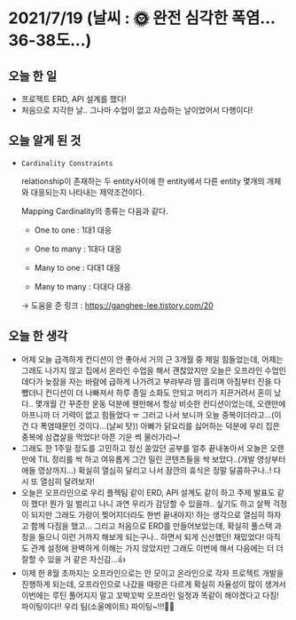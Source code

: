 # 2021/7/19 (날씨 : 🌞 완전 심각한 폭염... 36-38도...)

## 오늘 한 일
- 프로젝트 ERD, API 설계를 했다!
- 처음으로 지각한 날.. 그나마 수업이 없고 자습하는 날이었어서 다행이다!

## 오늘 알게 된 것
- `Cardinality Constraints`

  relationship이 존재하는 두 entity사이에 한 entity에서 다른 entity 몇개의 개체와 대응되는지 나타내는 제약조건이다.

  Mapping Cardinality의 종류는 다음과 같다.

    - One to one : 1대1 대응

    - One to many : 1대다 대응

    - Many to one : 다대1 대응

    - Many to many : 다대다 대응

  → 도움을 준 링크 : https://ganghee-lee.tistory.com/20

## 오늘 한 생각
- 어제 오늘 급격하게 컨디션이 안 좋아서 거의 근 3개월 중 제일 힘들었는데, 어제는 그래도 나가지 않고 집에서 온라인 수업을 해서 괜찮았지만 오늘은 오프라인 수업인데다가 늦잠을 자는 바람에 급하게 나가려고 부랴부랴 땀 흘리며 아침부터 진을 다 뺐더니 컨디션이 더 나빠져서 하루 종일 소화도 안되고 머리가 지끈거려서 혼이 났다.. 몇개월 간 꾸준한 운동 덕분에 웬만해서 항상 비슷한 컨디션이었는데, 오랜만에 아프니까 더 기력이 없고 힘들었다 ㅠ 그러고 나서 보니까 오늘 중복이더라고...(이건 다 폭염때문인 것이다...(날씨 탓)) 아빠가 닭요리를 싫어하는 덕분에 우리 집은 중복에 삼겹살을 먹었다! 아픈 기운 썩 물러가라~!
- 그래도 한 1주일 정도를 고민하고 정신 쏟았던 공부를 얼추 끝내놓아서 오늘은 오랜만에 TIL 정리를 싹 하고 여유롭게 그간 밀린 콘텐츠들을 싹 보았다..(개발 영상부터 애들 영상까지...) 확실히 열심히 달리고 나서 잠깐의 휴식은 정말 달콤하구나..! 다시 또 열심히 달려보자!
- 오늘은 오프라인으로 우리 플젝팀 같이 ERD, API 설계도 같이 하고 주제 발표도 같이 했다! 뭔가 일 벌리고 나니 과연 우리가 감당할 수 있을까.. 싶기도 하고 살짝 걱정이 되지만 그래도 가랑이 찢어지더라도 한번 끝내야지! 하는 생각으로 열심히 하자고 함께 다짐을 했고... 그리고 처음으로 ERD를 만들어보았는데, 확실히 풀스택 과정을 들으니 이런 거까지 해보게 되는구나.. 하면서 되게 신선했던! 재밌었다! 아직도 관계 설정에 완벽하게 이해는 가지 않았지만 그래도 이번에 해서 다음에는 더 더 잘할 수 있을 거 같은 자신감...👍
- 이제 한 8월 초까지는 오프라인으로는 안 모이고 온라인으로 각자 프로젝트 개발을 진행하게 되는데, 오프라인으로 나갔을 때랑은 다르게 확실히 자율성이 많이 생겨서 이번에는 루틴 풀어지지 말고 꼬박꼬박 오프라인 일정과 똑같이 해야겠다고 다짐! 파이팅이다!! 우리 팀(소울메이트) 파이팅~!!!💪💪
